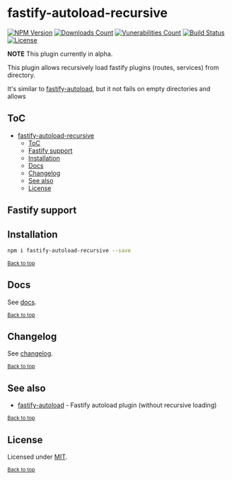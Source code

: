 # fastify-autoload-recursive

[![NPM Version](https://img.shields.io/npm/v/fastify-autoload-recursive.svg)](https://www.npmjs.com/package/fastify-autoload-recursive)
[![Downloads Count](https://img.shields.io/npm/dm/fastify-autoload-recursive.svg)](https://www.npmjs.com/package/fastify-autoload-recursive)
[![Vunerabilities Count](https://snyk.io/test/npm/fastify-autoload-recursive/badge.svg)](https://www.npmjs.com/package/fastify-autoload-recursive)
[![Build Status](https://gitlab.com/m03geek/fastify-autoload-recursive/badges/master/pipeline.svg)](https://gitlab.com/m03geek/fastify-autoload-recursive/commits/master)
[![License](https://img.shields.io/npm/l/fastify-autoload-recursive.svg)](https://gitlab.com/m03geek/fastify-autoload-recursive/blob/master/LICENSE)
<!-- [![Coverage Status](https://gitlab.com/m03geek/fastify-autoload-recursive/badges/master/coverage.svg)](https://gitlab.com/m03geek/fastify-autoload-recursive/commits/master) -->

**NOTE** This plugin currently in alpha.

This plugin allows recursively load fastify plugins (routes, services) from directory. 

It's similar to [fastify-autoload](), but it not fails on empty directories and allows

## ToC
- [fastify-autoload-recursive](#fastify-autoload-recursive)
  - [ToC](#toc)
  - [Fastify support](#fastify-support)
  - [Installation](#installation)
  - [Docs](#docs)
  - [Changelog](#changelog)
  - [See also](#see-also)
  - [License](#license)

## Fastify support

## Installation

```sh
npm i fastify-autoload-recursive --save
```

<sub>[Back to top](#toc)</sub>

## Docs

See [docs](docs/README.md).

<sub>[Back to top](#toc)</sub>

## Changelog

See [changelog](CHANGELOG.md).

<sub>[Back to top](#toc)</sub>

## See also

* [fastify-autoload](https://github.com/fastify/fastify-autoload) - Fastify autoload plugin (without recursive loading) 

<sub>[Back to top](#toc)</sub>

## License

Licensed under [MIT](./LICENSE).

<sub>[Back to top](#toc)</sub>
